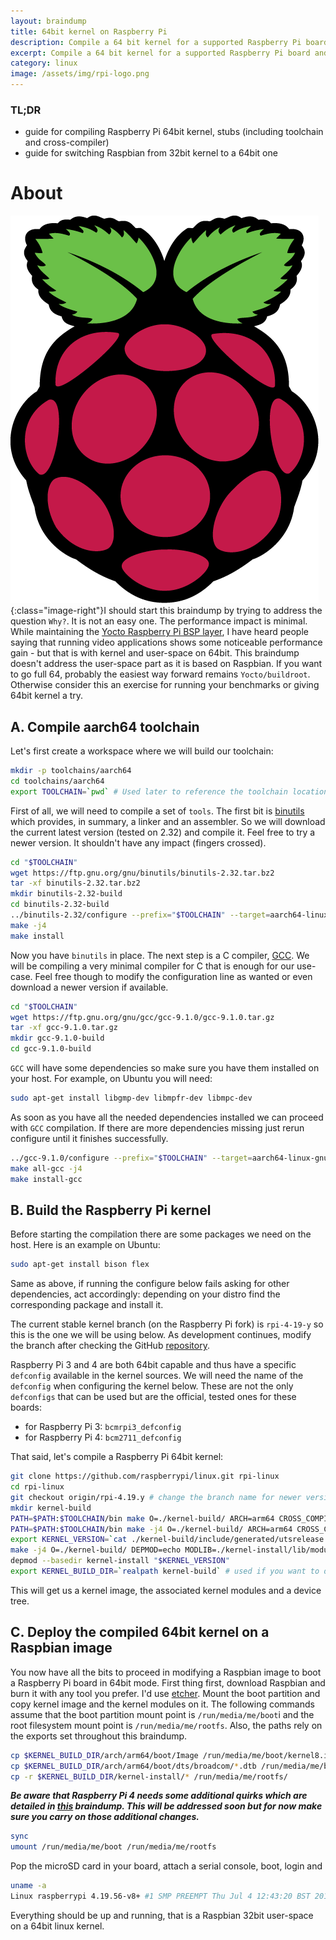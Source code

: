 ```yaml
---
layout:	braindump
title: 64bit kernel on Raspberry Pi
description: Compile a 64 bit kernel for a supported Raspberry Pi board and deploy it on a Raspbian image
excerpt: Compile a 64 bit kernel for a supported Raspberry Pi board and deploy it on a Raspbian image
category: linux
image: /assets/img/rpi-logo.png
---
```


### TL;DR

- guide for compiling Raspberry Pi 64bit kernel, stubs (including toolchain and cross-compiler)
- guide for switching Raspbian from 32bit kernel to a 64bit one

# About

![Raspberry Pi Logo](/assets/img/rpi-logo.png){:class="image-right"}I should start this braindump by trying to address the question `Why?`. It is not an easy one. The performance impact is minimal. While maintaining the [Yocto Raspberry Pi BSP layer](https://github.com/agherzan/meta-raspberrypi), I have heard people saying that running video applications shows some noticeable performance gain - but that is with kernel and user-space on 64bit. This braindump doesn't address the user-space part as it is based on Raspbian. If you want to go full 64, probably the easiest way forward remains `Yocto/buildroot`. Otherwise consider this an exercise for running your benchmarks or giving 64bit kernel a try.

## A. Compile aarch64 toolchain

Let's first create a workspace where we will build our toolchain:

```sh
mkdir -p toolchains/aarch64
cd toolchains/aarch64
export TOOLCHAIN=`pwd` # Used later to reference the toolchain location
```

First of all, we will need to compile a set of `tools`. The first bit is [binutils](https://www.gnu.org/software/binutils/) which provides, in summary, a linker and an assembler. So we will download the current latest version (tested on 2.32) and compile it. Feel free to try a newer version. It shouldn't have any impact (fingers crossed).

```sh
cd "$TOOLCHAIN"
wget https://ftp.gnu.org/gnu/binutils/binutils-2.32.tar.bz2
tar -xf binutils-2.32.tar.bz2
mkdir binutils-2.32-build
cd binutils-2.32-build
../binutils-2.32/configure --prefix="$TOOLCHAIN" --target=aarch64-linux-gnu --disable-nls
make -j4
make install
```

Now you have `binutils` in place. The next step is a C compiler, [GCC](https://gcc.gnu.org/). We will be compiling a very minimal compiler for C that is enough for our use-case. Feel free though to modify the configuration line as wanted or even download a newer version if available.

```sh
cd "$TOOLCHAIN"
wget https://ftp.gnu.org/gnu/gcc/gcc-9.1.0/gcc-9.1.0.tar.gz
tar -xf gcc-9.1.0.tar.gz
mkdir gcc-9.1.0-build
cd gcc-9.1.0-build
```

`GCC` will have some dependencies so make sure you have them installed on your host. For example, on Ubuntu you will need:

```sh
sudo apt-get install libgmp-dev libmpfr-dev libmpc-dev
```

As soon as you have all the needed dependencies installed we can proceed with `GCC` compilation. If there are more dependencies missing just rerun configure until it finishes successfully.

```sh
../gcc-9.1.0/configure --prefix="$TOOLCHAIN" --target=aarch64-linux-gnu --with-newlib --without-headers --disable-nls --disable-shared --disable-threads --disable-libssp --disable-decimal-float --disable-libquadmath --disable-libvtv --disable-libgomp --disable-libatomic --enable-languages=c
make all-gcc -j4
make install-gcc
```

## B. Build the Raspberry Pi kernel

Before starting the compilation there are some packages we need on the host. Here is an example on Ubuntu:

```sh
sudo apt-get install bison flex
```

Same as above, if running the configure below fails asking for other dependencies, act accordingly: depending on your distro find the corresponding package and install it.

The current stable kernel branch (on the Raspberry Pi fork) is `rpi-4-19-y` so this is the one we will be using below. As development continues, modify the branch after checking the GitHub [repository](https://github.com/raspberrypi/linux).

Raspberry Pi 3 and 4 are both 64bit capable and thus have a specific `defconfig` available in the kernel sources. We will need the name of the `defconfig` when configuring the kernel below. These are not the only `defconfigs` that can be used but are the official, tested ones for these boards:

- for Raspberry Pi 3: `bcmrpi3_defconfig`
- for Raspberry Pi 4: `bcm2711_defconfig`

That said, let's compile a Raspberry Pi 64bit kernel:

```sh
git clone https://github.com/raspberrypi/linux.git rpi-linux
cd rpi-linux
git checkout origin/rpi-4.19.y # change the branch name for newer versions
mkdir kernel-build
PATH=$PATH:$TOOLCHAIN/bin make O=./kernel-build/ ARCH=arm64 CROSS_COMPILE=aarch64-linux-gnu-  thiswontwork_defconfig # change the name of the defconfig with the one for the targeted board
PATH=$PATH:$TOOLCHAIN/bin make -j4 O=./kernel-build/ ARCH=arm64 CROSS_COMPILE=aarch64-linux-gnu-
export KERNEL_VERSION=`cat ./kernel-build/include/generated/utsrelease.h | sed -e 's/.*"\(.*\)".*/\1/'` # we extract and export the kernel version to be able to correctly deploy the modules below when deploying them on the Raspbian image
make -j4 O=./kernel-build/ DEPMOD=echo MODLIB=./kernel-install/lib/modules/${KERNEL_VERSION} INSTALL_FW_PATH=./kernel-install/lib/firmware modules_install
depmod --basedir kernel-install "$KERNEL_VERSION"
export KERNEL_BUILD_DIR=`realpath kernel-build` # used if you want to deploy it to Raspbian, ignore otherwise
```

This will get us a kernel image, the associated kernel modules and a device tree.

## C. Deploy the compiled 64bit kernel on a Raspbian image

You now have all the bits to proceed in modifying a Raspbian image to boot a Raspberry Pi board in 64bit mode. First thing first, download Raspbian and burn it with any tool you prefer. I'd use [etcher](https://www.balena.io/etcher/). Mount the boot partition and copy kernel image and the kernel modules on it. The following commands assume that the boot partition mount point is `/run/media/me/boot`i and the root filesystem mount point is `/run/media/me/rootfs`. Also, the paths rely on the exports set throughout this braindump.

```sh
cp $KERNEL_BUILD_DIR/arch/arm64/boot/Image /run/media/me/boot/kernel8.img
cp $KERNEL_BUILD_DIR/arch/arm64/boot/dts/broadcom/*.dtb /run/media/me/boot/
cp -r $KERNEL_BUILD_DIR/kernel-install/* /run/media/me/rootfs/
```

***Be aware that Raspberry Pi 4 needs some additional quirks which are detailed in [this](https://andrei.gherzan.ro/linux/raspbian-rpi4-64/) braindump. This will be addressed soon but for now make sure you carry on those additional changes.***

```sh
sync
umount /run/media/me/boot /run/media/me/rootfs
```

Pop the microSD card in your board, attach a serial console, boot, login and

```sh
uname -a
Linux raspberrypi 4.19.56-v8+ #1 SMP PREEMPT Thu Jul 4 12:43:20 BST 2019 aarch64 GNU/Linux
```

Everything should be up and running, that is a Raspbian 32bit user-space on a 64bit linux kernel.
